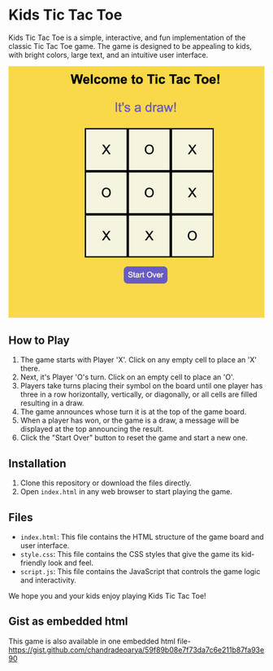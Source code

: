 # Kids Tic Tac Toe

Kids Tic Tac Toe is a simple, interactive, and fun implementation of the classic Tic Tac Toe game. The game is designed to be appealing to kids, with bright colors, large text, and an intuitive user interface.

![](./game.png)
## How to Play

1. The game starts with Player 'X'. Click on any empty cell to place an 'X' there.
2. Next, it's Player 'O's turn. Click on an empty cell to place an 'O'.
3. Players take turns placing their symbol on the board until one player has three in a row horizontally, vertically, or diagonally, or all cells are filled resulting in a draw.
4. The game announces whose turn it is at the top of the game board. 
5. When a player has won, or the game is a draw, a message will be displayed at the top announcing the result.
6. Click the "Start Over" button to reset the game and start a new one.

## Installation

1. Clone this repository or download the files directly.
2. Open `index.html` in any web browser to start playing the game.

## Files

- `index.html`: This file contains the HTML structure of the game board and user interface.
- `style.css`: This file contains the CSS styles that give the game its kid-friendly look and feel.
- `script.js`: This file contains the JavaScript that controls the game logic and interactivity.

We hope you and your kids enjoy playing Kids Tic Tac Toe!


## Gist as embedded html
This game is also available in one embedded html file- https://gist.github.com/chandradeoarya/59f89b08e7f73da7c6e211b87fa93e90